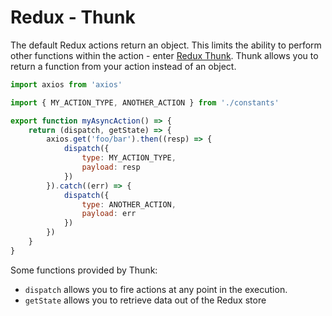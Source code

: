 # Redux - Thunk

The default Redux actions return an object. This limits the ability to perform other functions within the action - enter [Redux Thunk](https://github.com/reduxjs/redux-thunk). Thunk allows you to return a function from your action instead of an object.

```js
import axios from 'axios'

import { MY_ACTION_TYPE, ANOTHER_ACTION } from './constants'

export function myAsyncAction() => {
    return (dispatch, getState) => {
        axios.get('foo/bar').then((resp) => {
            dispatch({
                type: MY_ACTION_TYPE,
                payload: resp
            })
        }).catch((err) => {
            dispatch({
                type: ANOTHER_ACTION,
                payload: err
            })
        })
    }
}
```

Some functions provided by Thunk:

- `dispatch` allows you to fire actions at any point in the execution.
- `getState` allows you to retrieve data out of the Redux store
